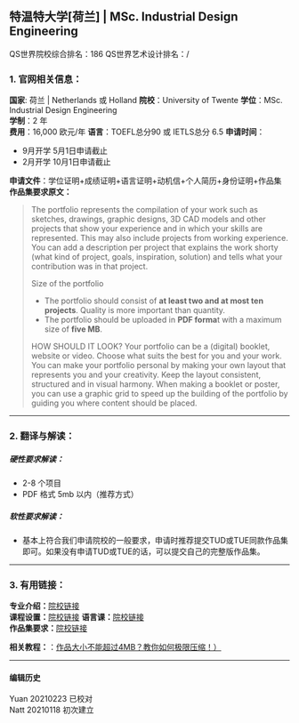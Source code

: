 ## 特温特大学[荷兰] | MSc. Industrial Design Engineering

QS世界院校综合排名：186
QS世界艺术设计排名：/



### 1. 官网相关信息：

**国家**: 荷兰 | Netherlands 或 Holland
**院校**：University of Twente
**学位**：MSc. Industrial Design Engineering   
**学制**：2 年  
**费用**：16,000 欧元/年
**语言**：TOEFL总分90 或 IETLS总分 6.5
**申请时间**：
- 9月开学 5月1日申请截止
- 2月开学 10月1日申请截止

**申请文件**：学位证明+成绩证明+语言证明+动机信+个人简历+身份证明+作品集  
**作品集要求原文：**   

>The portfolio represents the compilation of your work such as sketches, drawings, graphic designs, 3D CAD models and other projects that show your experience and in which your skills are represented. This may also include projects from working experience. You can add a description per project that explains the work shorty (what kind of project, goals, inspiration, solution) and tells what your contribution was in that project.  
>
>Size of the portfolio
> - The portfolio should consist of **at least two and at most ten projects**. Quality is more important than quantity.
> - The portfolio should be uploaded in **PDF forma**t with a maximum size of **five MB**.
>
>HOW SHOULD IT LOOK?
>Your portfolio can be a (digital) booklet, website or video. Choose what suits the best for you and your work. You can make your portfolio personal by making your own layout that represents you and your creativity. Keep the layout consistent, structured and in visual harmony. When making a booklet or poster, you can use a graphic grid to speed up the building of the portfolio by guiding you where content should be placed.


---


### 2. 翻译与解读：

##### 硬性要求解读：  
- 2-8 个项目
- PDF 格式 5mb 以内（推荐方式）


##### 软性要求解读：
- 基本上符合我们申请院校的一般要求，申请时推荐提交TUD或TUE同款作品集即可。如果没有申请TUD或TUE的话，可以提交自己的完整版作品集。



---


### 3. 有用链接：

**专业介绍：**[院校链接](https://www.utwente.nl/en/education/master/programmes/industrial-design-engineering/)  
**课程设置：**[院校链接](https://www.utwente.nl/en/education/master/programmes/industrial-design-engineering/masters-structure/)
**语言课：**[院校链接](https://www.utwente.nl/en/ces/language-centre/courses/)  
**作品集要求：**[院校链接](https://www.utwente.nl/en/education/master/programmes/industrial-design-engineering/admission/portfolio-requirements/)


**相关教程：**：[作品大小不能超过4MB？教你如何极限压缩！）](http://www.makebi.net/38655.html)  


---


#### 编辑历史
Yuan 20210223 已校对  
Natt 20210118 初次建立  
